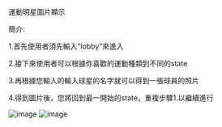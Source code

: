 運動明星圖片顯示

簡介:

1.首先使用者須先輸入"lobby"來進入 

2.接下來使用者可以根據你喜歡的運動種類到不同的state 

3.再根據您輸入的輸入球星的名字就可以得到一張球員的照片 

4.得到圖片後，您將回到最一開始的state，重複步驟1.以繼續進行 

![image](https://user-images.githubusercontent.com/121308153/209562818-ed97d3bc-abb8-4c8e-be29-07bbde138d9d.png)
![image](https://user-images.githubusercontent.com/121308153/209562922-62086f7a-663e-479a-9d3a-52bc3fd98684.png)


